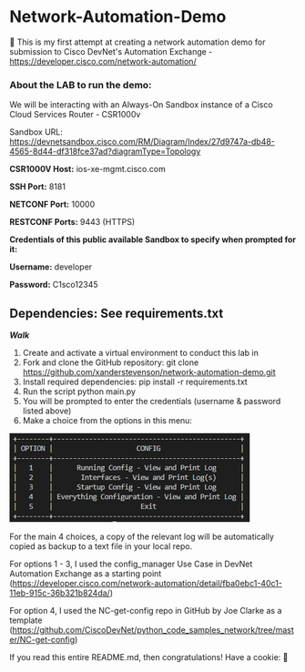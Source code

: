 # Network-Automation-Demo
:floppy_disk:
This is my first attempt at creating a network automation demo for submission to Cisco DevNet's Automation Exchange - https://developer.cisco.com/network-automation/

### **About the LAB to run the demo:**
We will be interacting with an Always-On Sandbox instance of a Cisco Cloud Services Router - CSR1000v

Sandbox URL: https://devnetsandbox.cisco.com/RM/Diagram/Index/27d9747a-db48-4565-8d44-df318fce37ad?diagramType=Topology

**CSR1000V Host:** ios-xe-mgmt.cisco.com

**SSH Port:** 8181

**NETCONF Port:** 10000

**RESTCONF Ports:** 9443 (HTTPS)

**Credentials of this public available Sandbox to specify when prompted for it:**

**Username:** developer

**Password:** C1sco12345

**Dependencies:** See requirements.txt 
------------------------------------------

***Walk***

1. Create and activate a virtual environment to conduct this lab in
2. Fork and clone the GitHub repository: 
git clone https://github.com/xanderstevenson/network-automation-demo.git
3. Install required dependencies:
pip install -r requirements.txt
4. Run the script
python main.py
5. You will be prompted to enter the credentials (username & password listed above)
6. Make a choice from the options in this menu: <br>

<img src="https://github.com/xanderstevenson/network-automation-demo/blob/main/Net-Menu.PNG">

For the main 4 choices, a copy of the relevant log will be automatically copied as backup to a text file in your local repo.

For options 1 - 3, I used the config_manager Use Case in DevNet Automation Exchange as a starting point (https://developer.cisco.com/network-automation/detail/fba0ebc1-40c1-11eb-915c-36b321b824da/)

For option 4, I used the NC-get-config repo in GitHub by Joe Clarke as a template (https://github.com/CiscoDevNet/python_code_samples_network/tree/master/NC-get-config)

If you read this entire README.md, then congratulations! Have a cookie: :cookie:
